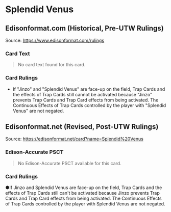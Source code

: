 # Splendid Venus

## Edisonformat.com (Historical, Pre-UTW Rulings)

Source: https://www.edisonformat.com/rulings

### Card Text

> No card text found for this card.

### Card Rulings

*   If "Jinzo" and "Splendid Venus" are face-up on the field, Trap Cards and the effects of Trap Cards still cannot be activated because "Jinzo" prevents Trap Cards and Trap Card effects from being activated. The Continuous Effects of Trap Cards controlled by the player with "Splendid Venus" are not negated.

## Edisonformat.net (Revised, Post-UTW Rulings)

Source: https://edisonformat.net/card?name=Splendid%20Venus

### Edison-Accurate PSCT

> No Edison-Accurate PSCT available for this card.

### Card Rulings

●If Jinzo and Splendid Venus are face-up on the field, Trap Cards and the effects of Trap Cards still can't be activated because Jinzo prevents Trap Cards and Trap Card effects from being activated. The Continuous Effects of Trap Cards controlled by the player with Splendid Venus are not negated.
            